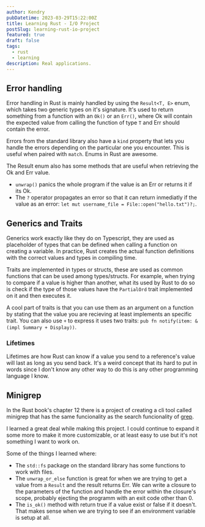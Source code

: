 ```yaml
---
author: Kendry
pubDatetime: 2023-03-29T15:22:00Z
title: Learning Rust - I/O Project
postSlug: learning-rust-io-project
featured: true
draft: false
tags:
  - rust
  - learning
description: Real applications.
---
```


## Error handling

Error handling in Rust is mainly handled by using the `Result<T, E>` enum,
which takes two generic types on it's signature. It's used to
return something from a function with an `Ok()` or an `Err()`, where
Ok will contain the expected value from calling the function of type
`T` and Err should contain the error.

Errors from the standard library also have a `kind` property that lets
you handle the errors depending on the particular one you encounter.
This is useful when paired with `match`. Enums in Rust are awesome.

The Result enum also has some methods that are useful when retrieving the
Ok and Err value.

- `unwrap()` panics the whole program if the value is an
  Err or returns it if its Ok.
- The `?` operator propagates an error so that it can return inmediatly if
  the value as an error: `let mut username_file = File::open("hello.txt")?;`.

## Generics and Traits

Generics work exactly like they do on Typescript, they are used as placeholder
of types that can be defined when calling a function on creating a variable.
In practice, Rust creates the actual function definitions with the correct values
and types in compiling time.

Traits are implemented in types or structs, these are used as common functions
that can be used among types/structs. For example, when trying to compare if a
value is higher than another, what its used by Rust to do so is check if the type
of those values have the `PartialOrd` trait implemented on it and then executes
it.

A cool part of traits is that you can use them as an argument on a function by
stating that the value you are recieving at least implements an specific trait.
You can also use `+` to express it uses two traits: `pub fn notify(item: &(impl Summary + Display))`.

### Lifetimes

Lifetimes are how Rust can know if a value you send to a reference's value will
last as long as you send back. It's a weird concept that its hard to put in words
since I don't know any other way to do this is any other programming language I know.

## Minigrep

In the Rust book's chapter 12 there is a project of creating a cli tool called
minigrep that has the same funcionality as the search funcionality of [grep](https://www.gnu.org/software/grep/manual/grep.html).

I learned a great deal while making this project. I could continue to expand it
some more to make it more customizable, or at least easy to use but it's not
something I want to work on.

Some of the things I learned where:

- The `std::fs` package on the standard library has some functions to
  work with files.
- The `unwrap_or_else` function is great for when we are trying to get
  a value from a `Result` and the result returns Err. We can write a
  closure to the parameters of the function and handle the error within
  the closure's scope, probably ejecting the programm with an exit code
  other than 0.
- The `is_ok()` method with return true if a value exist or false if it doesn't.
  That makes sense when we are trying to see if an environment variable is setup at all.
